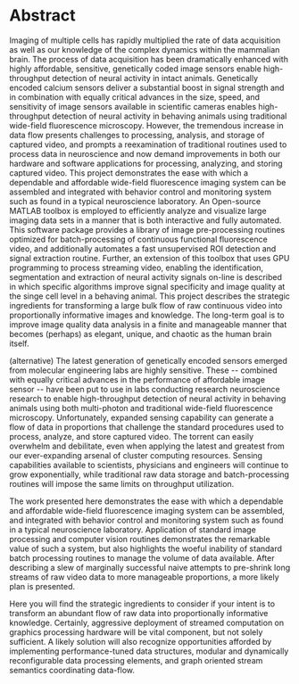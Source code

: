 # Abstract
Imaging of multiple cells has rapidly multiplied the rate of data acquisition as well as our knowledge of the complex dynamics within the mammalian brain.
The process of data acquisition has been dramatically enhanced with highly affordable, sensitive, genetically coded image sensors enable high-throughput detection of neural activity in intact animals.
Genetically encoded calcium sensors deliver a substantial boost in signal strength and in combination with equally critical advances in the size, speed, and sensitivity of image sensors available in scientific cameras enables high-throughput detection of neural activity in behaving animals using traditional wide-field fluorescence microscopy.
However, the tremendous increase in data flow presents challenges to processing, analysis, and storage of captured video, and prompts a reexamination of traditional routines used to process data in neuroscience and now demand improvements in both our hardware and software applications for processing, analyzing, and storing captured video.
This project demonstrates the ease with which a dependable and affordable wide-field fluorescence imaging system can be assembled and integrated with behavior control and monitoring system such as found in a typical neuroscience laboratory.
An Open-source MATLAB toolbox is employed to efficiently analyze and visualize large imaging data sets in a manner that is both interactive and fully automated.
This software package provides a library of image pre-processing routines optimized for batch-processing of continuous functional fluorescence video, and additionally automates a fast unsupervised ROI detection and signal extraction routine.
Further, an extension of this toolbox that uses GPU programming to process streaming video, enabling the identification, segmentation and extraction of neural activity signals on-line is described in which specific algorithms improve signal specificity and image quality at the singe cell level in a behaving animal.
This  project describes the strategic ingredients for transforming a large bulk flow of raw continuous video into proportionally informative images and knowledge.
The long-term goal is to improve image quality data analysis in a finite and manageable manner that becomes (perhaps) as elegant, unique, and chaotic as the human brain itself.

(alternative)
The latest generation of genetically encoded sensors emerged from molecular engineering labs are highly sensitive.
These -- combined with equally critical advances in the performance of affordable image sensor -- have been put to use in labs conducting research neuroscience research to enable high-throughput detection of neural activity in behaving animals using both multi-photon and traditional wide-field fluorescence microscopy.
Unfortunately, expanded sensing capability can generate a flow of data in proportions that challenge the standard procedures used to process, analyze, and store captured video.
The torrent can easily overwhelm and debilitate, even when applying the latest and greatest from our ever-expanding arsenal of cluster computing resources.
Sensing capabilities available to scientists, physicians and engineers will continue to grow exponentially, while traditional raw data storage and batch-processing routines will impose the same limits on throughput utilization.

The work presented here demonstrates the ease with which a dependable and affordable wide-field fluorescence imaging system can be assembled, and integrated with behavior control and monitoring system such as found in a typical neuroscience laboratory.
Application of standard image processing and computer vision routines demonstrates the remarkable value of such a system, but also highlights the woeful inability of standard batch processing routines to manage the volume of data available.
After describing a slew of marginally successful naive attempts to pre-shrink long streams of raw video data to more manageable proportions, a more likely plan is presented.

Here you will find the strategic ingredients to consider if your intent is to transform an abundant flow of raw data into proportionally informative knowledge.
Certainly, aggressive deployment of streamed computation on graphics processing hardware will be vital component, but not solely sufficient.
A likely solution will also recognize opportunities afforded by implementing performance-tuned data structures, modular and dynamically reconfigurable data processing elements, and graph oriented stream semantics coordinating data-flow.
